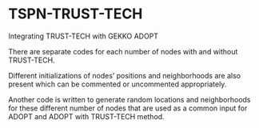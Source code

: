 # TSPN-TRUST-TECH
Integrating TRUST-TECH with GEKKO ADOPT


There are separate codes for each number of nodes with and without TRUST-TECH. 

Different initializations of nodes’ positions and neighborhoods are also present which can be commented or uncommented appropriately. 

Another code is written to generate random locations and neighborhoods for these different number of nodes that are used as a common input for ADOPT and ADOPT with TRUST-TECH method. 
